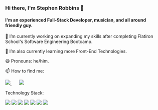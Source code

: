 ### Hi there, I'm Stephen Robbins 👋  

#### I'm an experienced Full-Stack Developer, musician, and all around friendly guy. 

🔭 I’m currently working on expanding my skills after completing Flatiron School's Software Engineering Bootcamp.

🌱 I’m also currently learning more Front-End Technologies. 

😄 Pronouns: he/him.


📫 How to find me: &nbsp; &nbsp; &nbsp;  

<a href="https://medium.com/@swrobbin"> <img src="https://img.shields.io/badge/Medium-12100E?style=for-the-badge&logo=medium&logoColor=white"> </a> &nbsp; &nbsp; &nbsp; <a href="https://www.linkedin.com/in/stephen-robbins-9072ab210/"> <img src="https://img.shields.io/badge/LinkedIn-0077B5?style=for-the-badge&logo=linkedin&logoColor=white" /> </a>



Technology Stack: 

<img src='https://img.shields.io/badge/JavaScript-323330?style=for-the-badge&logo=javascript&logoColor=F7DF1E' />  <img src='https://img.shields.io/badge/React-20232A?style=for-the-badge&logo=react&logoColor=61DAFB'/> <img src='https://img.shields.io/badge/Ruby-CC342D?style=for-the-badge&logo=ruby&logoColor=white' /> <img src="https://img.shields.io/badge/Ruby_on_Rails-CC0000?style=for-the-badge&logo=ruby-on-rails&logoColor=white" /> <img src="https://img.shields.io/badge/Visual_Studio_Code-0078D4?style=for-the-badge&logo=visual%20studio%20code&logoColor=white" /> <img src="https://img.shields.io/badge/CSS3-1572B6?style=for-the-badge&logo=css3&logoColor=white" /> <img src="https://img.shields.io/badge/HTML5-E34F26?style=for-the-badge&logo=html5&logoColor=white" /> 






<!--
**swrobbin/swrobbin** is a ✨ _special_ ✨ repository because its `README.md` (this file) appears on your GitHub profile.

Here are some ideas to get you started:

- 🔭 I’m currently working on ...
- 🌱 I’m currently learning ...
- 👯 I’m looking to collaborate on ...
- 🤔 I’m looking for help with ...
- 💬 Ask me about ...
- 📫 How to reach me: ...
- 😄 Pronouns: ...
- ⚡ Fun fact: ...
-->
